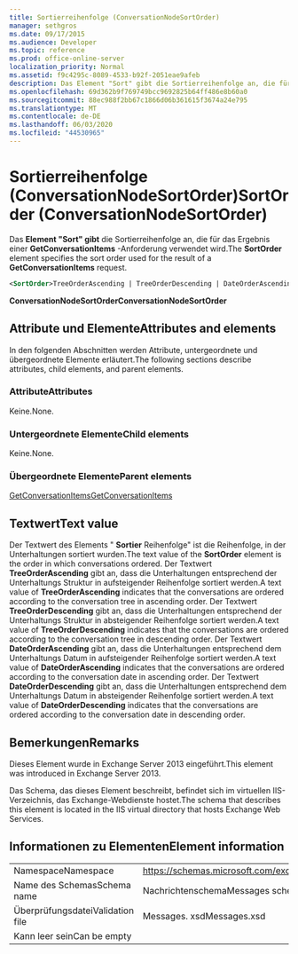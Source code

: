 ```yaml
---
title: Sortierreihenfolge (ConversationNodeSortOrder)
manager: sethgros
ms.date: 09/17/2015
ms.audience: Developer
ms.topic: reference
ms.prod: office-online-server
localization_priority: Normal
ms.assetid: f9c4295c-8089-4533-b92f-2051eae9afeb
description: Das Element "Sort" gibt die Sortierreihenfolge an, die für das Ergebnis einer GetConversationItems-Anforderung verwendet wird.
ms.openlocfilehash: 69d362b9f769749bcc9692825b64ff486e8b60a0
ms.sourcegitcommit: 88ec988f2bb67c1866d06b361615f3674a24e795
ms.translationtype: MT
ms.contentlocale: de-DE
ms.lasthandoff: 06/03/2020
ms.locfileid: "44530965"
---
```

# <a name="sortorder-conversationnodesortorder"></a><span data-ttu-id="47f40-103">Sortierreihenfolge (ConversationNodeSortOrder)</span><span class="sxs-lookup"><span data-stu-id="47f40-103">SortOrder (ConversationNodeSortOrder)</span></span>

<span data-ttu-id="47f40-104">Das **Element "Sort" gibt** die Sortierreihenfolge an, die für das Ergebnis einer **GetConversationItems** -Anforderung verwendet wird.</span><span class="sxs-lookup"><span data-stu-id="47f40-104">The **SortOrder** element specifies the sort order used for the result of a **GetConversationItems** request.</span></span> 
  
```XML
<SortOrder>TreeOrderAscending | TreeOrderDescending | DateOrderAscending | DateOrderDescending</SortOrder>
```

 <span data-ttu-id="47f40-105">**ConversationNodeSortOrder**</span><span class="sxs-lookup"><span data-stu-id="47f40-105">**ConversationNodeSortOrder**</span></span>
## <a name="attributes-and-elements"></a><span data-ttu-id="47f40-106">Attribute und Elemente</span><span class="sxs-lookup"><span data-stu-id="47f40-106">Attributes and elements</span></span>

<span data-ttu-id="47f40-107">In den folgenden Abschnitten werden Attribute, untergeordnete und übergeordnete Elemente erläutert.</span><span class="sxs-lookup"><span data-stu-id="47f40-107">The following sections describe attributes, child elements, and parent elements.</span></span>
  
### <a name="attributes"></a><span data-ttu-id="47f40-108">Attribute</span><span class="sxs-lookup"><span data-stu-id="47f40-108">Attributes</span></span>

<span data-ttu-id="47f40-109">Keine.</span><span class="sxs-lookup"><span data-stu-id="47f40-109">None.</span></span>
  
### <a name="child-elements"></a><span data-ttu-id="47f40-110">Untergeordnete Elemente</span><span class="sxs-lookup"><span data-stu-id="47f40-110">Child elements</span></span>

<span data-ttu-id="47f40-111">Keine.</span><span class="sxs-lookup"><span data-stu-id="47f40-111">None.</span></span>
  
### <a name="parent-elements"></a><span data-ttu-id="47f40-112">Übergeordnete Elemente</span><span class="sxs-lookup"><span data-stu-id="47f40-112">Parent elements</span></span>

[<span data-ttu-id="47f40-113">GetConversationItems</span><span class="sxs-lookup"><span data-stu-id="47f40-113">GetConversationItems</span></span>](getconversationitems.md)
  
## <a name="text-value"></a><span data-ttu-id="47f40-114">Textwert</span><span class="sxs-lookup"><span data-stu-id="47f40-114">Text value</span></span>

<span data-ttu-id="47f40-115">Der Textwert des Elements " **Sortier** Reihenfolge" ist die Reihenfolge, in der Unterhaltungen sortiert wurden.</span><span class="sxs-lookup"><span data-stu-id="47f40-115">The text value of the **SortOrder** element is the order in which conversations ordered.</span></span> <span data-ttu-id="47f40-116">Der Textwert **TreeOrderAscending** gibt an, dass die Unterhaltungen entsprechend der Unterhaltungs Struktur in aufsteigender Reihenfolge sortiert werden.</span><span class="sxs-lookup"><span data-stu-id="47f40-116">A text value of **TreeOrderAscending** indicates that the conversations are ordered according to the conversation tree in ascending order.</span></span> <span data-ttu-id="47f40-117">Der Textwert **TreeOrderDescending** gibt an, dass die Unterhaltungen entsprechend der Unterhaltungs Struktur in absteigender Reihenfolge sortiert werden.</span><span class="sxs-lookup"><span data-stu-id="47f40-117">A text value of **TreeOrderDescending** indicates that the conversations are ordered according to the conversation tree in descending order.</span></span> <span data-ttu-id="47f40-118">Der Textwert **DateOrderAscending** gibt an, dass die Unterhaltungen entsprechend dem Unterhaltungs Datum in aufsteigender Reihenfolge sortiert werden.</span><span class="sxs-lookup"><span data-stu-id="47f40-118">A text value of **DateOrderAscending** indicates that the conversations are ordered according to the conversation date in ascending order.</span></span> <span data-ttu-id="47f40-119">Der Textwert **DateOrderDescending** gibt an, dass die Unterhaltungen entsprechend dem Unterhaltungs Datum in absteigender Reihenfolge sortiert werden.</span><span class="sxs-lookup"><span data-stu-id="47f40-119">A text value of **DateOrderDescending** indicates that the conversations are ordered according to the conversation date in descending order.</span></span> 
  
## <a name="remarks"></a><span data-ttu-id="47f40-120">Bemerkungen</span><span class="sxs-lookup"><span data-stu-id="47f40-120">Remarks</span></span>

<span data-ttu-id="47f40-121">Dieses Element wurde in Exchange Server 2013 eingeführt.</span><span class="sxs-lookup"><span data-stu-id="47f40-121">This element was introduced in Exchange Server 2013.</span></span>
  
<span data-ttu-id="47f40-122">Das Schema, das dieses Element beschreibt, befindet sich im virtuellen IIS-Verzeichnis, das Exchange-Webdienste hostet.</span><span class="sxs-lookup"><span data-stu-id="47f40-122">The schema that describes this element is located in the IIS virtual directory that hosts Exchange Web Services.</span></span>
  
## <a name="element-information"></a><span data-ttu-id="47f40-123">Informationen zu Elementen</span><span class="sxs-lookup"><span data-stu-id="47f40-123">Element information</span></span>

|||
|:-----|:-----|
|<span data-ttu-id="47f40-124">Namespace</span><span class="sxs-lookup"><span data-stu-id="47f40-124">Namespace</span></span>  <br/> |https://schemas.microsoft.com/exchange/services/2006/messages  <br/> |
|<span data-ttu-id="47f40-125">Name des Schemas</span><span class="sxs-lookup"><span data-stu-id="47f40-125">Schema name</span></span>  <br/> |<span data-ttu-id="47f40-126">Nachrichtenschema</span><span class="sxs-lookup"><span data-stu-id="47f40-126">Messages schema</span></span>  <br/> |
|<span data-ttu-id="47f40-127">Überprüfungsdatei</span><span class="sxs-lookup"><span data-stu-id="47f40-127">Validation file</span></span>  <br/> |<span data-ttu-id="47f40-128">Messages. xsd</span><span class="sxs-lookup"><span data-stu-id="47f40-128">Messages.xsd</span></span>  <br/> |
|<span data-ttu-id="47f40-129">Kann leer sein</span><span class="sxs-lookup"><span data-stu-id="47f40-129">Can be empty</span></span>  <br/> ||
   

